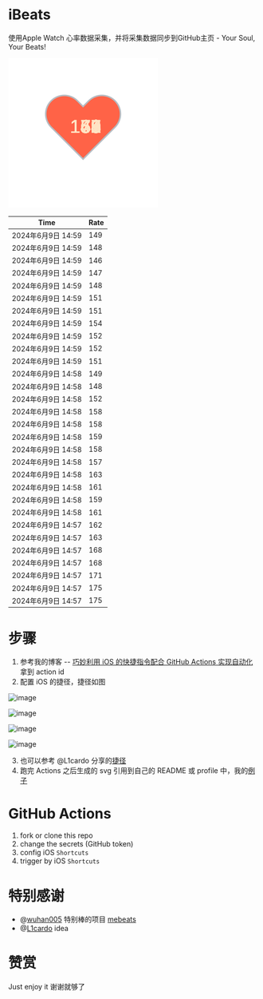 # iBeats
使用Apple Watch 心率数据采集，并将采集数据同步到GitHub主页 - Your Soul, Your Beats!

![](./files/heart.svg)

<!--START_SECTION:my_heart_rate-->
| Time | Rate | 
 | ---- | ---- | 
| 2024年6月9日 14:59 | 149 |
| 2024年6月9日 14:59 | 148 |
| 2024年6月9日 14:59 | 146 |
| 2024年6月9日 14:59 | 147 |
| 2024年6月9日 14:59 | 148 |
| 2024年6月9日 14:59 | 151 |
| 2024年6月9日 14:59 | 151 |
| 2024年6月9日 14:59 | 154 |
| 2024年6月9日 14:59 | 152 |
| 2024年6月9日 14:59 | 152 |
| 2024年6月9日 14:59 | 151 |
| 2024年6月9日 14:58 | 149 |
| 2024年6月9日 14:58 | 148 |
| 2024年6月9日 14:58 | 152 |
| 2024年6月9日 14:58 | 158 |
| 2024年6月9日 14:58 | 158 |
| 2024年6月9日 14:58 | 159 |
| 2024年6月9日 14:58 | 158 |
| 2024年6月9日 14:58 | 157 |
| 2024年6月9日 14:58 | 163 |
| 2024年6月9日 14:58 | 161 |
| 2024年6月9日 14:58 | 159 |
| 2024年6月9日 14:58 | 161 |
| 2024年6月9日 14:57 | 162 |
| 2024年6月9日 14:57 | 163 |
| 2024年6月9日 14:57 | 168 |
| 2024年6月9日 14:57 | 168 |
| 2024年6月9日 14:57 | 171 |
| 2024年6月9日 14:57 | 175 |
| 2024年6月9日 14:57 | 175 |

<!--END_SECTION:my_heart_rate-->

# 步骤
1. 参考我的博客 -- [巧妙利用 iOS 的快捷指令配合 GitHub Actions 实现自动化](https://github.com/yihong0618/gitblog/issues/198) 拿到 action id
2. 配置 iOS 的捷径，捷径如图

![image](https://user-images.githubusercontent.com/15976103/122154218-0db0b480-ce97-11eb-93bb-5aec07c558dc.png)

![image](https://user-images.githubusercontent.com/15976103/122154236-186b4980-ce97-11eb-8e4b-70551a0391ae.png)

![image](https://user-images.githubusercontent.com/15976103/122154268-2d47dd00-ce97-11eb-902e-3acf292265a9.png)

![image](https://user-images.githubusercontent.com/15976103/122174055-fa144680-ceb4-11eb-9be2-3eb83cd516f7.png)

3. 也可以参考 @L1cardo 分享的[捷径](https://www.icloud.com/shortcuts/6ab6047b459c41ad822ad6b94b1c03d4)
4. 跑完 Actions 之后生成的 svg 引用到自己的 README 或 profile 中，我的[例子](https://github.com/yihong0618) 

# GitHub Actions

1. fork or clone this repo
2. change the secrets (GitHub token)
3. config iOS `Shortcuts` 
4. trigger by iOS `Shortcuts`

# 特别感谢
- @[wuhan005](https://github.com/wuhan005) 特别棒的项目 [mebeats](https://github.com/wuhan005/mebeats)
- @[L1cardo](https://github.com/L1cardo) idea

# 赞赏
Just enjoy it
谢谢就够了
